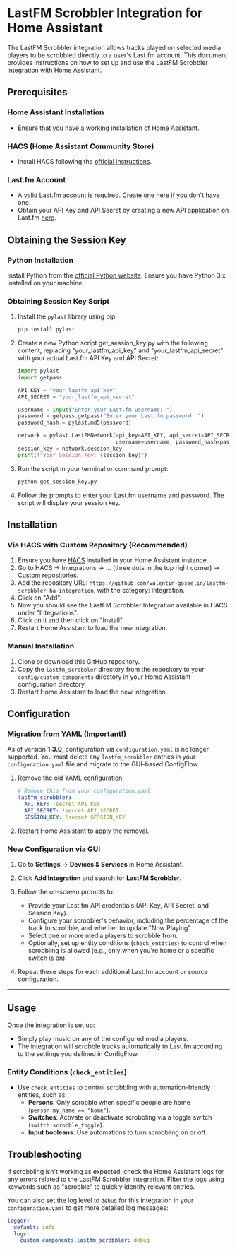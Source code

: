 # LastFM Scrobbler Integration for Home Assistant

The LastFM Scrobbler integration allows tracks played on selected media players to be scrobbled directly to a user's Last.fm account. This document provides instructions on how to set up and use the LastFM Scrobbler integration with Home Assistant.

## Prerequisites

### Home Assistant Installation

- Ensure that you have a working installation of Home Assistant.

### HACS (Home Assistant Community Store)

- Install HACS following the [official instructions](https://hacs.xyz/docs/installation/installation).

### Last.fm Account

- A valid Last.fm account is required. Create one [here](https://www.last.fm/join) if you don't have one.
- Obtain your API Key and API Secret by creating a new API application on Last.fm [here](https://www.last.fm/api/account/create).

## Obtaining the Session Key

### Python Installation

Install Python from the [official Python website](https://www.python.org/downloads/). Ensure you have Python 3.x installed on your machine.

### Obtaining Session Key Script

1. Install the `pylast` library using pip:

   ```bash
   pip install pylast
   ```

2. Create a new Python script get_session_key.py with the following content, replacing "your_lastfm_api_key" and "your_lastfm_api_secret" with your actual Last.fm API Key and API Secret:

   ```python
   import pylast
   import getpass

   API_KEY = "your_lastfm_api_key"
   API_SECRET = "your_lastfm_api_secret"

   username = input("Enter your Last.fm username: ")
   password = getpass.getpass("Enter your Last.fm password: ")
   password_hash = pylast.md5(password)

   network = pylast.LastFMNetwork(api_key=API_KEY, api_secret=API_SECRET,
                                  username=username, password_hash=password_hash)
   session_key = network.session_key
   print(f"Your Session Key: {session_key}")
   ```

3. Run the script in your terminal or command prompt:

   ```bash
   python get_session_key.py
   ```

4. Follow the prompts to enter your Last.fm username and password. The script will display your session key.

## Installation

### Via HACS with Custom Repository (Recommended)

1. Ensure you have [HACS](https://hacs.xyz/docs/installation/installation) installed in your Home Assistant instance.
2. Go to HACS -> Integrations -> ... (three dots in the top right corner) -> Custom repositories.
3. Add the repository URL: `https://github.com/valentin-gosselin/lastfm-scrobbler-ha-integration`, with the category: Integration.
4. Click on "Add".
5. Now you should see the LastFM Scrobbler Integration available in HACS under "Integrations".
6. Click on it and then click on "Install".
7. Restart Home Assistant to load the new integration.

### Manual Installation

1. Clone or download this GitHub repository.
2. Copy the `lastfm_scrobbler` directory from the repository to your `config/custom_components` directory in your Home Assistant configuration directory.
3. Restart Home Assistant to load the new integration.

## Configuration



### Migration from YAML (Important!)
As of version **1.3.0**, configuration via `configuration.yaml` is no longer supported. You must delete any `lastfm_scrobbler` entries in your `configuration.yaml` file and migrate to the GUI-based ConfigFlow.

1. Remove the old YAML configuration:
   ```yaml
   # Remove this from your configuration.yaml
   lastfm_scrobbler:
     API_KEY: !secret API_KEY
     API_SECRET: !secret API_SECRET
     SESSION_KEY: !secret SESSION_KEY

2. Restart Home Assistant to apply the removal.

### New Configuration via GUI

1. Go to **Settings** -> **Devices & Services** in Home Assistant.
2. Click **Add Integration** and search for **LastFM Scrobbler**.
3. Follow the on-screen prompts to:
   - Provide your Last.fm API credentials (API Key, API Secret, and Session Key).
   - Configure your scrobbler's behavior, including the percentage of the track to scrobble, and whether to update "Now Playing".
   - Select one or more media players to scrobble from.
   - Optionally, set up entity conditions (`check_entities`) to control when scrobbling is allowed (e.g., only when you're home or a specific switch is on).

4. Repeat these steps for each additional Last.fm account or source configuration.

---

## Usage

Once the integration is set up:
- Simply play music on any of the configured media players.
- The integration will scrobble tracks automatically to Last.fm according to the settings you defined in ConfigFlow.

### Entity Conditions (`check_entities`)
- Use `check_entities` to control scrobbling with automation-friendly entities, such as:
  - **Persons**: Only scrobble when specific people are home (`person.my_name == "home"`).
  - **Switches**: Activate or deactivate scrobbling via a toggle switch (`switch.scrobble_toggle`).
  - **Input booleans**: Use automations to turn scrobbling on or off.

## Troubleshooting

If scrobbling isn't working as expected, check the Home Assistant logs for any errors related to the LastFM Scrobbler integration. Filter the logs using keywords such as "scrobble" to quickly identify relevant entries.

You can also set the log level to `debug` for this integration in your `configuration.yaml` to get more detailed log messages:

```yaml
logger:
  default: info
  logs:
    custom_components.lastfm_scrobbler: debug
```
